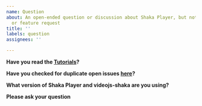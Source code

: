 ```yaml
---
name: Question
about: An open-ended question or discussion about Shaka Player, but not a bug report
  or feature request
title: ''
labels: question
assignees: ''

---
```


<!-- NOTE:
  This template is for questions.
  If you suspect that your issue might be a bug, but aren't sure, please file the bug template instead.
  If you want to know whether we will support a feature, please file the feature request template instead.
-->

**Have you read the [Tutorials](https://github.com/davidjamesherzog/videojs-shaka)?**


**Have you checked for duplicate open issues [here](https://github.com/davidjamesherzog/videojs-shaka/issues)?**


**What version of Shaka Player and videojs-shaka are you using?**


**Please ask your question**
